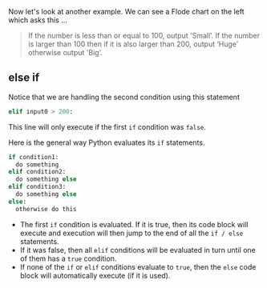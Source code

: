 Now let's look at another example. We can see a Flode chart on the left which asks this ...

> If the number is less than or equal to 100, output 'Small’. If the number is larger than 100 then if it is also larger than 200, output ‘Huge’ otherwise output 'Big’.

## else if
Notice that we are handling the second condition using this statement

```python
elif input0 > 200:
```

This line will only execute if the first `if` condition was `false`.

Here is the general way Python evaluates its `if` statements.

```python
if condition1:
  do something
elif condition2:
  do something else
elif condition3:
  do something else
else:
  otherwise do this
```

- The first `if` condition is evaluated. If it is true, then its code block will execute and execution will then jump to the end of all the `if / else` statements.
- If it was false, then all `elif` conditions will be evaluated in turn until one of them has a `true` condition.
- If none of the `if` or `elif` conditions evaluate to `true`, then the `else` code block will automatically execute (if it is used).

